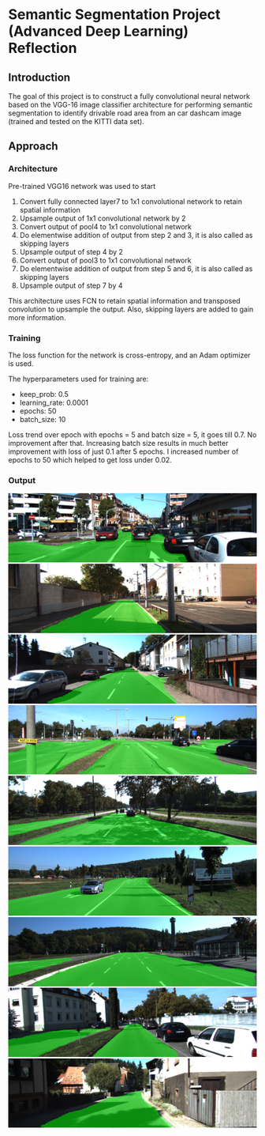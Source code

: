 # Semantic Segmentation Project (Advanced Deep Learning) Reflection

## Introduction

The goal of this project is to construct a fully convolutional neural network based on the VGG-16 image classifier architecture for performing semantic segmentation to identify drivable road area from an car dashcam image (trained and tested on the KITTI data set).

## Approach

### Architecture

Pre-trained VGG16 network was used to start
1. Convert fully connected layer7 to 1x1 convolutional network to retain spatial information
2. Upsample output of 1x1 convolutional network by 2
3. Convert output of pool4 to 1x1 convolutional network
4. Do elementwise addition of output from step 2 and 3, it is also called as skipping layers
5. Upsample output of step 4 by 2
6. Convert output of pool3 to 1x1 convolutional network
7. Do elementwise addition of output from step 5 and 6, it is also called as skipping layers
8. Upsample output of step 7 by 4

This architecture uses FCN to retain spatial information and transposed convolution to upsample
the output. Also, skipping layers are added to gain more information.

### Training

The loss function for the network is cross-entropy, and an Adam optimizer is used.

The hyperparameters used for training are:

  - keep_prob: 0.5
  - learning_rate: 0.0001
  - epochs: 50
  - batch_size: 10

Loss trend over epoch with epochs = 5 and batch size = 5, it goes till 0.7. No improvement after that. Increasing batch size results in much better improvement with loss of just 0.1 after 5 epochs. I increased number of epochs to 50 which helped to get loss under 0.02.

### Output

![output1](./output1.png)
![output2](./output2.png)
![output3](./output3.png)
![output4](./output4.png)
![output5](./output5.png)
![output6](./output6.png)
![output7](./output7.png)
![output8](./output8.png)
![output8](./output9.png)
